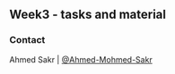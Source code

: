 ## Week3 - tasks and material

[//]: # (- ### Design Pattern)

[//]: # ()
[//]: # (    - #### Tasks)

[//]: # (        - [Bank System]&#40;OOP_Task1&#41;)

[//]: # (        - [Online Shop]&#40;OOP_Task2&#41;)

[//]: # (    - #### Resources)

[//]: # (        - [java-oops-concepts]&#40;https://www.javatpoint.com/java-oops-concepts&#41;)

[//]: # ()
[//]: # (- ### RDBMS)

[//]: # ()
[//]: # (    - #### Resources)

[//]: # ()
[//]: # ([//]: # &#40;        - [Design_Principles]&#40;Design_Principles&#41;&#41;)
[//]: # ()
[//]: # ()
[//]: # (- ### REST API Design)

[//]: # ()
[//]: # (    - #### Resources)

[//]: # ()
[//]: # (        - [Git_Control_Version]&#40;Git_Controle_Version&#41;)

### Contact
Ahmed Sakr | [@Ahmed-Mohmed-Sakr](https://github.com/Ahmed-Mohmed-Sakr)
